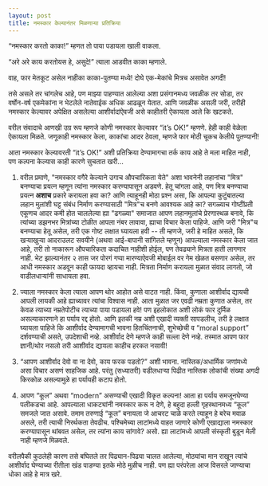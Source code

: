 ```yaml
---
layout: post
title: नमस्कार केल्यानंतर मिळणाऱ्या प्रतिक्रिया
---
```


“नमस्कार करतो काका!” म्हणत तो पाया पडायला खाली वाकला.

“अरे अरे काय करतोयस हे, असुदे!” त्याला आडवीत काका म्हणाले.

वाह, फार मेतकूट असेल नाहीका काका-पुतण्या मध्ये! दोघे एक-मेकांचे मित्रच असावेत
अगदी!

तसे असले तर चांगलेच आहे, पण माझ्या पाहण्यात आलेल्या अशा प्रसंगानमध्य जवळीक तर
सोडा, तर वर्षोन-वर्ष एकमेकांना न भेटलेले नातेवाईक अधिक आढळून येतात. आणि जवळीक
असली जरी, तरीही नमस्कार केल्यावर अपेक्षित असलेल्या आशीर्वादांऐवजी असे काहीतरी
ऐकायला आले कि खटकते.

वरील संवादाचे आणखी उग्र रूप म्हणजे कोणी नमस्कार केल्यावर “it’s OK!” म्हणणे. हेही
काही वेळेला ऐकायला मिळते. जणूकाही नमस्कार केला, काकांचा आदर ठेवला, म्हणजे फार
मोठी चूकच केलीये पुतण्यानी!

आता नमस्कार केल्यावरती “it’s OK!” अशी प्रतिक्रिया देण्यामागचा तर्क काय आहे ते
मला माहित नाही, पण कल्पना केल्यास काही कारणे सुचतात खरी…

1. वरील प्रमाणे, "नमस्कार वगैरे केल्याने उगाच औपचारिकता येते" अशा भावनेनी
   लहानांचा "मित्र" बनण्याचा प्रयत्न म्हणून त्यांना नमस्कार करण्यापासून अडवणे.
   हेतू चांगला आहे, पण मित्र बनण्याचा प्रयत्न **अशाच** प्रकारे करायला हवा का?
   आणि त्याहूनही मोठा प्रश्न असा, कि आपल्या कुटुंबातल्या लहान मुलांशी घट्ट संबंध
   निर्माण करण्यासाठी "मित्र"च बनणे आवश्यक आहे का? सगळ्याच गोष्टींप्रती एकूणच
   आदर कमी होत चाललेल्या ह्या "ढगळ्या" समाजात आपण लहानमुलांचे प्रेरणास्थळ बनावे,
   कि त्यांच्या डझनभर मित्रांच्या टोळीत आपला नंबर लावावा, ह्याचा विचार केला
   पाहिजे.
   आणि जरी "मित्र"च बनण्याचा हेतू असेल, तरी एक गोष्ट लक्षात घ्यायला हवी -- ती
   म्हणजे, जरी हे माहित असले, कि खऱ्याखुऱ्या आदराउलट सवयीने (अथवा आई-बापानी
   सांगितले म्हणून) आपल्याला नमस्कार केला जात आहे, तरी तो नाकारून औपचारिकता
   कदाचित नाहीशी होईल, पण तेवढ्याने मित्रता हाती लागणार नाही. भेट झाल्यानंतर २
   तास जर पोरगं गप्पा मारण्याऐवजी मोबाईल वर गेम खेळत बसणार असेल, तर आधी नमस्कार
   अडवून काही फायदा व्हायचा नाही. मित्रता निर्माण करायला मुळात संवाद लागतो, जो
   वाडीलधाऱ्यांनी साधायला हवा.

2. ज्याला नमस्कार केला त्याला आपण थोर आहोत असे वाटत नाही. किंवा, कुणाला आशीर्वाद
   द्यायची आपली लायकी आहे ह्याच्यावर त्यांचा विश्वास नाही.
   आता मुळात जर एवढी नम्रता कुणात असेल, तर केवळ त्याच्या नम्रतेपोटीच त्याच्या
   पाया पडायला हवे! पण इहलोकात अशी लोकं फार दुर्मिळ असल्याकारणाने हा पर्याय रद्द
   होतो.
   आणि इतकी नम्र अशी एखादी व्यक्ती सापडलीच, तरी हे लक्षात घ्यायला पाहिजे कि
   आशीर्वाद देण्यामागची भावना हितचिंतनाची, शुभेच्छेची व “moral support”
   दर्शवण्याची असते, उपदेशाची नव्हे. आशीर्वाद देणे म्हणजे काही सल्ला देणे नव्हे.
   तस्मात आपण फार ज्ञानी/थोर नसलो तरी आशीर्वाद द्यायला काहीच हरकत नसावी!

3. “आपण आशीर्वाद देवो वा ना देवो, काय फरक पडतो?” अशी भावना. नास्तिक/अधार्मिक
   जणांमध्ये असा विचार असणं साहजिक आहे. परंतु (सध्यातरी) वडीलधाऱ्या पिढीत
   नास्तिक लोकांची संख्या अगदी किरकोळ असल्यामुळे हा पर्यायही कटाप होतो.

4. आपण “कूल” अथवा “modern” असण्याची एखादी विकृत कल्पना! आता हा पर्याय
   समजूनघेण्या पलीकडचा आहे. आपल्याला धाकट्यांनी नमस्कार करू न देणे, हे बहुदा
   हल्ली गृहस्थानमध्य “कूल” समजले जात असावे. तमाम तरुणाई “कूल” बनायला जे आचरट
   चाळे करते त्याहून हे बरेच मवाळ असले, तरी त्याची निरर्थकता तेवढीच. पश्चिमेच्या
   लाटांमध्ये वाहत जाणारे कोणी एखाद्याला नमस्कार करण्यापासून थांबवत असेल, तर
   त्यांना काय सांगावे? असो. ह्या लाटांमध्ये आपली संस्कृती बुडून मेली नाही
   म्हणजे मिळवले.

वरीलपैकी कुठलेही कारण तसे बघितले तर पिढ्यान-पिढ्या चालत आलेल्या, मोठ्यांचा मान
राखून त्यांचे आशीर्वाद घेण्याच्या रीतीला खंड पाडण्या इतके मोठे मुळीच नाही. पण
ह्या परंपरेला आज विसरले जाण्याचा धोका आहे हे मात्र खरे.
